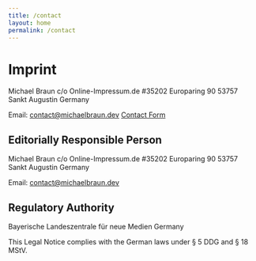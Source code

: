 ```yaml
---
title: /contact
layout: home
permalink: /contact
---
```


# Imprint

Michael Braun
c/o Online-Impressum.de #35202
Europaring 90
53757 Sankt Augustin
Germany

Email: contact@michaelbraun.dev
[Contact Form](https://www.mein.online-impressum.de/michaelbraun-dev/#Zweiter_Kontaktweg)

## Editorially Responsible Person

Michael Braun
c/o Online-Impressum.de #35202
Europaring 90
53757 Sankt Augustin
Germany

Email: contact@michaelbraun.dev

## Regulatory Authority

Bayerische Landeszentrale für neue Medien
Germany

This Legal Notice complies with the German laws under § 5 DDG and § 18 MStV.
